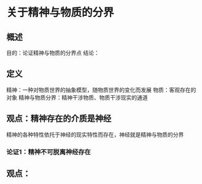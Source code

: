 # 关于精神与物质的分界

## 概述

目的：论证精神与物质的分界点
结论：

## 定义
精神：一种对物质世界的抽象模型，随物质世界的变化而发展
物质：客观存在的对象
精神与物质分界：精神干涉物质、物质干涉现实的通道

## 观点：精神存在的介质是神经
精神的各种特性依托于神经的现实特性而存在，神经就是精神与物质的分界
### 论证1：精神不可脱离神经存在
## 观点：
